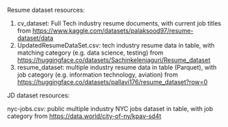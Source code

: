 Resume dataset resources:
1. cv_dataset: Full Tech industry resume documents, with current job titles from https://www.kaggle.com/datasets/palaksood97/resume-dataset/data
2. UpdatedResumeDataSet.csv: tech industry resume data in table, with matching category (e.g. data science, testing) from https://huggingface.co/datasets/Sachinkelenjaguri/Resume_dataset
3. resume_dataset: multiple industry resume data in table (Parquet), with job category (e.g. information technology, aviation) from https://huggingface.co/datasets/pallavi176/resume_dataset?row=0

JD dataset resources:

nyc-jobs.csv: public multiple industry NYC jobs dataset in table, with job category from https://data.world/city-of-ny/kpav-sd4t
